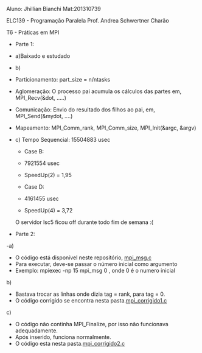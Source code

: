 Aluno: Jhillian Bianchi
Mat:201310739

ELC139 - Programação Paralela
Prof. Andrea Schwertner Charão

T6 - Práticas em MPI

- Parte 1: 

- a)Baixado e estudado 

- b) 
- Particionamento: part_size = n/ntasks
- Aglomeração: O processo pai acumula os cálculos das partes em, MPI_Recv(&dot, .....)
- Comunicação: Envio do resultado dos filhos ao pai, em, MPI_Send(&mydot, ....)
- Mapeamento: MPI_Comm_rank, MPI_Comm_size, MPI_Init(&argc, &argv)

- c) Tempo Sequencial: 15504883 usec 
	- Case B:
	- 7921554 usec
	- SpeedUp(2) = 1,95
	
	- Case D:
	- 4161455 usec
	- SpeedUp(4) = 3,72
	
	O servidor lsc5 ficou off durante todo fim de semana :(

- Parte 2:

-a)
- O código está disponível neste repositório, [mpi_msg.c](mpi_msg.c)
- Para executar, deve-se passar o número inicial como argumento 
- Exemplo: mpiexec -np 15 mpi_msg 0 , onde 0 é o numero inicial

b)
- Bastava trocar as linhas onde dizia tag = rank, para tag = 0.
- O código corrigido se encontra nesta pasta.[mpi_corrigido1.c](mpi_corrigido1.c)

c)
- O código não continha MPI_Finalize, por isso não funcionava adequadamente.
- Após inserido, funciona normalmente.
- O código esta nesta pasta.[mpi_corrigido2.c](mpi_corrigido_2.c)


